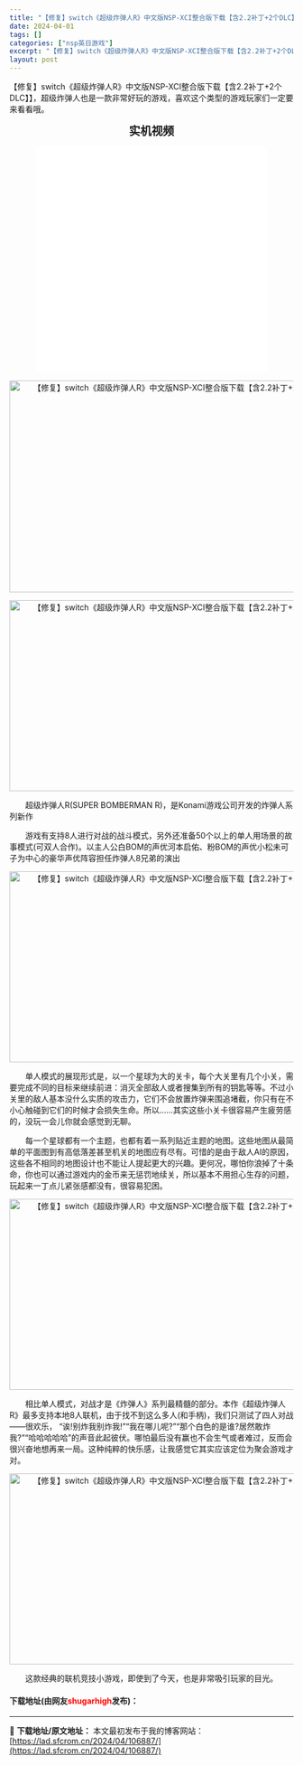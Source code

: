 ```yaml
---
title: "【修复】switch《超级炸弹人R》中文版NSP-XCI整合版下载【含2.2补丁+2个DLC】】"
date: 2024-04-01
tags: []
categories: ["nsp英日游戏"]
excerpt: "【修复】switch《超级炸弹人R》中文版NSP-XCI整合版下载【含2.2补丁+2个DLC】】，超级炸弹人也是一款非常好玩的游戏，喜欢这个类型的游戏玩家们一定要来看看哦。 实机视频 　　超级炸弹人R(SUPER BOMBERMAN R)，是Konami游戏公司开发的炸弹人系列新作 　　游戏有支持8&hellip;"
layout: post
---
```


 <p>【修复】switch《超级炸弹人R》中文版NSP-XCI整合版下载【含2.2补丁+2个DLC】】，超级炸弹人也是一款非常好玩的游戏，喜欢这个类型的游戏玩家们一定要来看看哦。</p> <p style="text-align: center;"><strong><span style="font-size:20px;">实机视频</span></strong></p> <p style="text-align: center;"><iframe allowfullscreen="true" border="0" frameborder="0" framespacing="0" height="400" scrolling="no" src="//player.bilibili.com/player.html?aid=8810176&amp;bvid=BV1kx411y7V8&amp;cid=14533014&amp;page=1" width="410"></iframe></p> <p align="center"><img src="https://lad.sfcrom.cn/wp-content/uploads/2024/04/20240401_660a294dd8dc0.webp" style="border-width: 0px; border-style: solid; width: 600px; height: 375px;" alt="【修复】switch《超级炸弹人R》中文版NSP-XCI整合版下载【含2.2补丁+2个DLC】】" /></p> <p align="center"><img src="https://lad.sfcrom.cn/wp-content/uploads/2024/04/20240401_660a294e3cfd5.webp" style="border-width: 0px; border-style: solid; width: 600px; height: 338px;" alt="【修复】switch《超级炸弹人R》中文版NSP-XCI整合版下载【含2.2补丁+2个DLC】】" /></p> <p>　　超级炸弹人R(SUPER BOMBERMAN R)，是Konami游戏公司开发的炸弹人系列新作</p> <p>　　游戏有支持8人进行对战的战斗模式，另外还准备50个以上的单人用场景的故事模式(可双人合作)。以主人公白BOM的声优河本启佑、粉BOM的声优小松未可子为中心的豪华声优阵容担任炸弹人8兄弟的演出</p> <p style="text-align: center;"><img src="https://lad.sfcrom.cn/wp-content/uploads/2024/04/20240401_660a294e979f4.webp" style="width: 600px; height: 338px;" alt="【修复】switch《超级炸弹人R》中文版NSP-XCI整合版下载【含2.2补丁+2个DLC】】" /></p> <p>　　单人模式的展现形式是，以一个星球为大的关卡，每个大关里有几个小关，需要完成不同的目标来继续前进：消灭全部敌人或者搜集到所有的钥匙等等。不过小关里的敌人基本没什么实质的攻击力，它们不会放置炸弹来围追堵截，你只有在不小心触碰到它们的时候才会损失生命。所以&hellip;&hellip;其实这些小关卡很容易产生疲劳感的，没玩一会儿你就会感觉到无聊。</p> <p>　　每一个星球都有一个主题，也都有着一系列贴近主题的地图。这些地图从最简单的平面图到有高低落差甚至机关的地图应有尽有。可惜的是由于敌人AI的原因，这些各不相同的地图设计也不能让人提起更大的兴趣。更何况，哪怕你浪掉了十条命，你也可以通过游戏内的金币来无惩罚地续关，所以基本不用担心生存的问题，玩起来一丁点儿紧张感都没有，很容易犯困。</p> <p style="text-align: center;"><img src="https://lad.sfcrom.cn/wp-content/uploads/2024/04/20240401_660a294ef23dc.webp" style="width: 600px; height: 338px;" alt="【修复】switch《超级炸弹人R》中文版NSP-XCI整合版下载【含2.2补丁+2个DLC】】" /></p> <p>　　相比单人模式，对战才是《炸弹人》系列最精髓的部分。本作《超级炸弹人R》最多支持本地8人联机，由于找不到这么多人(和手柄)，我们只测试了四人对战&mdash;&mdash;很欢乐， &ldquo;诶!别炸我别炸我!&rdquo;&ldquo;我在哪儿呢?&rdquo;&ldquo;那个白色的是谁?居然敢炸我?&rdquo;&ldquo;哈哈哈哈哈&rdquo;的声音此起彼伏。哪怕最后没有赢也不会生气或者难过，反而会很兴奋地想再来一局。这种纯粹的快乐感，让我感觉它其实应该定位为聚会游戏才对。</p> <p style="text-align: center;"><img src="https://lad.sfcrom.cn/wp-content/uploads/2024/04/20240401_660a294f6be7f.webp" style="width: 600px; height: 338px;" alt="【修复】switch《超级炸弹人R》中文版NSP-XCI整合版下载【含2.2补丁+2个DLC】】" /></p> <p>　　这款经典的联机竞技小游戏，即使到了今天，也是非常吸引玩家的目光。</p> <p><h4>下载地址(由网友<font color="red">shugarhigh</font>发布)：</h4></p> 

---
📖 **下载地址/原文地址：** 本文最初发布于我的博客网站：[https://lad.sfcrom.cn/2024/04/106887/](https://lad.sfcrom.cn/2024/04/106887/)
